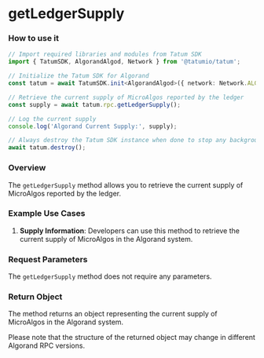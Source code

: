 # getLedgerSupply

### How to use it

```typescript
// Import required libraries and modules from Tatum SDK
import { TatumSDK, AlgorandAlgod, Network } from '@tatumio/tatum';

// Initialize the Tatum SDK for Algorand
const tatum = await TatumSDK.init<AlgorandAlgod>({ network: Network.ALGORAND_ALGOD });

// Retrieve the current supply of MicroAlgos reported by the ledger
const supply = await tatum.rpc.getLedgerSupply();

// Log the current supply
console.log('Algorand Current Supply:', supply);

// Always destroy the Tatum SDK instance when done to stop any background processes
await tatum.destroy();
```

### Overview

The `getLedgerSupply` method allows you to retrieve the current supply of MicroAlgos reported by the ledger.

### Example Use Cases

1. **Supply Information**: Developers can use this method to retrieve the current supply of MicroAlgos in the Algorand system.

### Request Parameters

The `getLedgerSupply` method does not require any parameters.

### Return Object

The method returns an object representing the current supply of MicroAlgos in the Algorand system.

Please note that the structure of the returned object may change in different Algorand RPC versions.